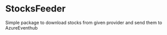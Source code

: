 # StocksFeeder
Simple package to download stocks from given provider and send them to AzureEventhub
